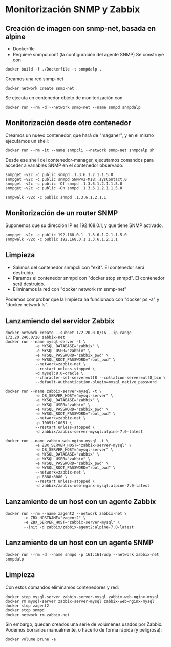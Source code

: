 # Monitorización SNMP y Zabbix
## Creación de imagen con snmp-net, basada en alpine
* Dockerfile
* Requiere snmpd.conf (la configuración del agente SNMP)
Se construye con
```
docker build -f ./Dockerfile -t snmpdalp .
```
Creamos una red snmp-net
```
docker network create snmp-net
```
Se ejecuta un contenedor objeto de monitorización con 
```
docker run --rm -d --network snmp-net --name snmpd snmpdalp
````
## Monitorización desde otro contenedor
Creamos un nuevo contenedor, que hará de "maganer", y en el mismo ejecutamos un shell:
```
docker run --rm -it --name snmpcli --network snmp-net snmpdalp sh
```
Desde ese shell del contenedor-manager, ejecutamos comandos para acceder a variables SNMP en el contenedor observado:
```
snmpget -v2c -c public snmpd .1.3.6.1.2.1.1.5.0
snmpget -v2c -c public snmpd SNMPv2-MIB::sysContact.0
snmpget -v2c -c public -Of snmpd .1.3.6.1.2.1.1.5.0
snmpget -v2c -c public -On snmpd .1.3.6.1.2.1.1.5.0

snmpwalk -v2c -c public snmpd .1.3.6.1.2.1.1
```

## Monitorización de un router SNMP
Suponemos que su dirección IP es 192.168.0.1, y que tiene SNMP activado. 
```
snmpget -v2c -c public 192.168.0.1 .1.3.6.1.2.1.1.5.0
snmpwalk -v2c -c public 192.168.0.1 1.3.6.1.2.1.1

```
## Limpieza
* Salimos del contenedor snmpcli con "exit". El contenedor será destruido.
* Paramos el contenedor snmpd con "docker stop snmpd". El contenedor será destruido.
* Eliminamos la red con "docker network rm snmp-net"

Podemos comprobar que la limpieza ha funcionado con "docker ps -a" y "docker network ls". 

## Lanzamiendo del servidor Zabbix
```
docker network create --subnet 172.20.0.0/16 --ip-range 172.20.240.0/20 zabbix-net
docker run --name mysql-server -t \
             -e MYSQL_DATABASE="zabbix" \
             -e MYSQL_USER="zabbix" \
             -e MYSQL_PASSWORD="zabbix_pwd" \
             -e MYSQL_ROOT_PASSWORD="root_pwd" \
             --network=zabbix-net \
             --restart unless-stopped \
             -d mysql:8.0-oracle \
             --character-set-server=utf8 --collation-server=utf8_bin \
             --default-authentication-plugin=mysql_native_password

docker run --name zabbix-server-mysql -t \
             -e DB_SERVER_HOST="mysql-server" \
             -e MYSQL_DATABASE="zabbix" \
             -e MYSQL_USER="zabbix" \
             -e MYSQL_PASSWORD="zabbix_pwd" \
             -e MYSQL_ROOT_PASSWORD="root_pwd" \
             --network=zabbix-net \
             -p 10051:10051 \
             --restart unless-stopped \
             -d zabbix/zabbix-server-mysql:alpine-7.0-latest

docker run --name zabbix-web-nginx-mysql -t \
             -e ZBX_SERVER_HOST="zabbix-server-mysql" \
             -e DB_SERVER_HOST="mysql-server" \
             -e MYSQL_DATABASE="zabbix" \
             -e MYSQL_USER="zabbix" \
             -e MYSQL_PASSWORD="zabbix_pwd" \
             -e MYSQL_ROOT_PASSWORD="root_pwd" \
             --network=zabbix-net \
             -p 8888:8080 \
             --restart unless-stopped \
             -d zabbix/zabbix-web-nginx-mysql:alpine-7.0-latest
```

## Lanzamiento de un host con un agente Zabbix
```
docker run --rm --name zagent2 --network zabbix-net \
        -e ZBX_HOSTNAME="zagent2" \
        -e ZBX_SERVER_HOST="zabbix-server-mysql" \
        --init -d zabbix/zabbix-agent2:alpine-7.0-latest
```

## Lanzamiento de un host con un agente SNMP
```
docker run --rm -d --name snmpd -p 161:161/udp --network zabbix-net snmpdalp
```

## Limpieza
Con estos comandos eliminamos contenedores y red:

```
docker stop mysql-server zabbix-server-mysql zabbix-web-nginx-mysql
docker rm mysql-server zabbix-server-mysql zabbix-web-nginx-mysql
docker stop zagent2
docker stop snmpd
docker network rm zabbix-net
```
Sin embargo, quedan creados una serie de volúmenes usados por Zabbix. Podemos borrarlos manualmente, o hacerlo de forma rápida (y peligrosa):
```
docker volume prune -a
```

